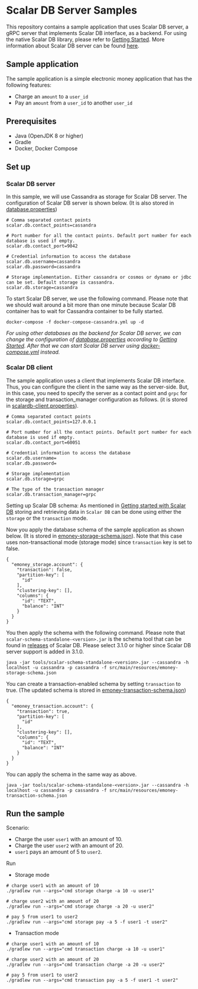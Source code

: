 # Scalar DB Server Samples
This repository contains a sample application that uses Scalar DB server, a gRPC server that implements Scalar DB interface, as a backend. For using the native Scalar DB library, please refer to [Getting Started](https://github.com/scalar-labs/scalardb/blob/master/docs/getting-started.md).
More information about Scalar DB server can be found [here](https://github.com/scalar-labs/scalardb/tree/master/docs/scalardb-server.md).

## Sample application
The sample application is a simple electronic money application that has the following features:
- Charge an `amount` to a `user_id`
- Pay an `amount` from a `user_id` to another `user_id`

## Prerequisites
- Java (OpenJDK 8 or higher)
- Gradle
- Docker, Docker Compose

## Set up
### Scalar DB server
In this sample, we will use Cassandra as storage for Scalar DB server. The configuration of Scalar DB server is shown below. (It is also stored in [database.properties](./database.properties))
```
# Comma separated contact points
scalar.db.contact_points=cassandra

# Port number for all the contact points. Default port number for each database is used if empty.
scalar.db.contact_port=9042

# Credential information to access the database
scalar.db.username=cassandra
scalar.db.password=cassandra

# Storage implementation. Either cassandra or cosmos or dynamo or jdbc can be set. Default storage is cassandra.
scalar.db.storage=cassandra
```
To start Scalar DB server, we use the following command. Please note that we should wait around a bit more than one minute because Scalar DB container has to wait for Cassandra container to be fully started.
```
docker-compose -f docker-compose-cassandra.yml up -d
```
*For using other databases as the backend for Scalar DB server, we can change the configuration of [database.properties](database.properties) according to [Getting Started](https://github.com/scalar-labs/scalardb/blob/master/docs/getting-started.md). After that we can start Scalar DB server using [docker-compose.yml](docker-compose.yml) instead.*

### Scalar DB client
The sample application uses a client that implements Scalar DB interface. Thus, you can configure the client in the same way as the server-side. But, in this case, you need to specify the server as a contact point and `grpc` for the storage and transaction_manager configuration as follows. (it is stored in [scalardb-client.properties](scalardb-client.properties)).
```
# Comma separated contact points
scalar.db.contact_points=127.0.0.1

# Port number for all the contact points. Default port number for each database is used if empty.
scalar.db.contact_port=60051

# Credential information to access the database
scalar.db.username=
scalar.db.password=

# Storage implementation
scalar.db.storage=grpc

# The type of the transaction manager
scalar.db.transaction_manager=grpc
```
Setting up Scalar DB schema: As mentioned in [Getting started with Scalar DB](https://github.com/scalar-labs/scalardb/blob/master/docs/getting-started-with-scalardb.md) storing and retrieving data in `Scalar DB` can be done using either the `storage` or the `transaction` mode.

Now you apply the database schema of the sample application as shown below. (It is stored in [emoney-storage-schema.json](./src/main/resources/emoney-storage-schema.json)).
Note that this case uses non-transactional mode (storage mode) since `transaction` key is set to false.
      
```
{
  "emoney_storage.account": {
    "transaction": false,
    "partition-key": [
      "id"
    ],
    "clustering-key": [],
    "columns": {
      "id": "TEXT",
      "balance": "INT"
    }
  }
}
```
You then apply the schema with the following command. Please note that `scalar-schema-standalone-<version>.jar` is the schema tool that can be found in [releases](https://github.com/scalar-labs/scalardb/releases) of Scalar DB. Please select 3.1.0 or higher since Scalar DB server support is added in 3.1.0.

```
java -jar tools/scalar-schema-standalone-<version>.jar --cassandra -h localhost -u cassandra -p cassandra -f src/main/resources/emoney-storage-schema.json
```

You can create a transaction-enabled schema by setting `transaction` to true. (The updated schema is stored in [emoney-transaction-schema.json](src/main/resources/emoney-transaction-schema.json))

```
{
  "emoney_transaction.account": {
    "transaction": true,
    "partition-key": [
      "id"
    ],
    "clustering-key": [],
    "columns": {
      "id": "TEXT",
      "balance": "INT"
    }
  }
}
```

You can apply the schema in the same way as above.

```
java -jar tools/scalar-schema-standalone-<version>.jar --cassandra -h localhost -u cassandra -p cassandra -f src/main/resources/emoney-transaction-schema.json
```

## Run the sample
Scenario:
  - Charge the user `user1` with an amount of 10.
  - Charge the user `user2` with an amount of 20.
  - `user1` pays an amount of 5 to `user2`.

Run
  - Storage mode
   ``` 
   # charge user1 with an amount of 10
   ./gradlew run --args="cmd storage charge -a 10 -u user1"
   
   # charge user2 with an amount of 20
   ./gradlew run --args="cmd storage charge -a 20 -u user2"
   
   # pay 5 from user1 to user2
   ./gradlew run --args="cmd storage pay -a 5 -f user1 -t user2"
   ```

  - Transaction mode
   ``` 
   # charge user1 with an amount of 10
   ./gradlew run --args="cmd transaction charge -a 10 -u user1"
   
   # charge user2 with an amount of 20
   ./gradlew run --args="cmd transaction charge -a 20 -u user2"
   
   # pay 5 from user1 to user2
   ./gradlew run --args="cmd transaction pay -a 5 -f user1 -t user2"
   ```
